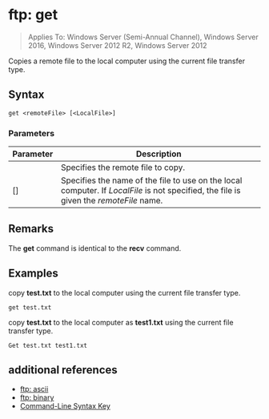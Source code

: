 # ftp: get

>Applies To: Windows Server (Semi-Annual Channel), Windows Server 2016, Windows Server 2012 R2, Windows Server 2012

Copies a remote file to the local computer using the current file transfer type.   
## Syntax  
```  
get <remoteFile> [<LocalFile>]  
```  
### Parameters  
|Parameter|Description|  
|-------|--------|  
|<remoteFile>|Specifies the remote file to copy.|  
|[<LocalFile>]|Specifies the name of the file to use on the local computer. If *LocalFile* is not specified, the file is given the *remoteFile* name.|  
## Remarks  
The **get** command is identical to the **recv** command.  
## <a name="BKMK_Examples"></a>Examples  
copy **test.txt** to the local computer using the current file transfer type.  
```  
get test.txt  
```  
copy **test.txt** to the local computer as **test1.txt** using the current file transfer type.  
```  
Get test.txt test1.txt  
```  
## additional references  
-   [ftp: ascii](ftp-ascii.md)  
-   [ftp: binary](ftp-binary.md)  
-   [Command-Line Syntax Key](command-line-syntax-key.md)  
